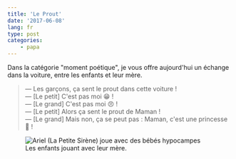 ```yaml
---
title: 'Le Prout'
date: '2017-06-08'
lang: fr
type: post
categories:
    - papa
---
```


Dans la catégorie "moment poétique", je vous offre aujourd'hui un échange dans la voiture, entre les enfants et leur mère.

<!-- more -->

> — Les garçons, ça sent le prout dans cette voiture !  
> — [Le petit] C'est pas moi 😁 !  
> — [Le grand] C'est pas moi 😠 !  
> — [Le petit] Alors ça sent le prout de Maman !  
> — [Le grand] Mais non, ça se peut pas : Maman, c'est une princesse 👸 !

<figure>
  <img src="{{ page.url }}ariel.gif" alt="Ariel (La Petite Sirène) joue avec des bébés hypocampes"/>
  <figcaption>Les enfants jouant avec leur mère.</figcaption>
</figure>
